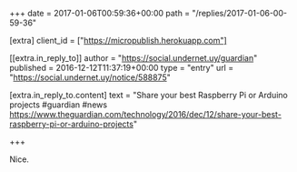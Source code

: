 +++
date = 2017-01-06T00:59:36+00:00
path = "/replies/2017-01-06-00-59-36"

[extra]
client_id = ["https://micropublish.herokuapp.com"]

[[extra.in_reply_to]]
author = "https://social.undernet.uy/guardian"
published = 2016-12-12T11:37:19+00:00
type = "entry"
url = "https://social.undernet.uy/notice/588875"

[extra.in_reply_to.content]
text = "Share your best Raspberry Pi or Arduino projects #guardian #news https://www.theguardian.com/technology/2016/dec/12/share-your-best-raspberry-pi-or-arduino-projects"

+++

<p>Nice.</p>